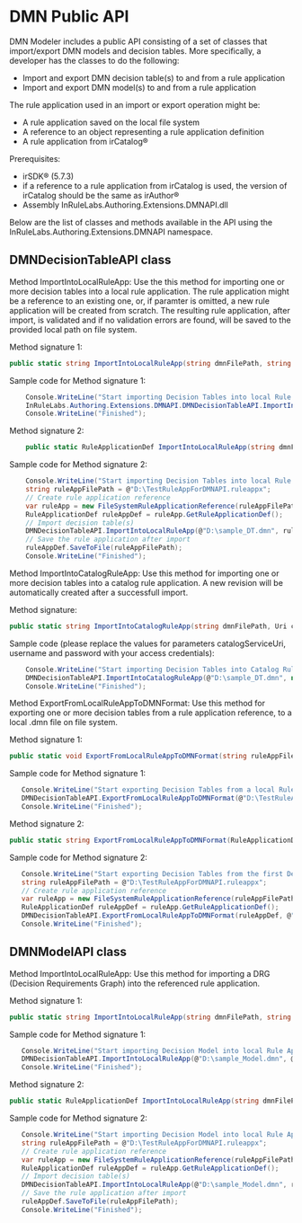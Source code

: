 # DMN Public API 

DMN Modeler includes a public API consisting of a set of classes that import/export DMN models and decision tables.  More specifically, a developer has the classes to do the following:
-  Import and export DMN decision table(s) to and from a rule application
-  Import and export DMN model(s) to and from a rule application

The rule application used in an import or export operation might be:
- A rule application saved on the local file system
- A reference to an object representing a rule application definition
- A rule application from irCatalog®

Prerequisites:
-  irSDK® (5.7.3)
-  if a reference to a rule application from irCatalog is used, the version of irCatalog should be the same as irAuthor®
-  Assembly InRuleLabs.Authoring.Extensions.DMNAPI.dll

Below are the list of classes and methods available in the API using the InRuleLabs.Authoring.Extensions.DMNAPI namespace.

## DMNDecisionTableAPI class

Method ImportIntoLocalRuleApp: Use the this method for importing one or more decision tables into a local rule application. The rule application might be a reference to an existing one, or, if paramter is omitted, a new rule application will be created from scratch. The resulting rule application, after import, is validated and if no validation errors are found, will be saved to the provided local path on file system.

Method signature 1:

```C#
public static string ImportIntoLocalRuleApp(string dmnFilePath, string ruleAppFilePath)
```

Sample code for Method signature 1:
```C#
    Console.WriteLine("Start importing Decision Tables into local Rule Application...");
    InRuleLabs.Authoring.Extensions.DMNAPI.DMNDecisionTableAPI.ImportIntoLocalRuleApp(@"D:\sample_DT.dmn", @"D:\TestRuleAppForDMNAPI.ruleappx");
    Console.WriteLine("Finished");
```

Method signature 2:
```C#
    public static RuleApplicationDef ImportIntoLocalRuleApp(string dmnFilePath, RuleApplicationDef ruleAppDef)
```

Sample code for Method signature 2:
```C#
    Console.WriteLine("Start importing Decision Tables into local Rule Application...");
    string ruleAppFilePath = @"D:\TestRuleAppForDMNAPI.ruleappx";
    // Create rule application reference
    var ruleApp = new FileSystemRuleApplicationReference(ruleAppFilePath);
    RuleApplicationDef ruleAppDef = ruleApp.GetRuleApplicationDef();
    // Import decision table(s)
    DMNDecisionTableAPI.ImportIntoLocalRuleApp(@"D:\sample_DT.dmn", ruleAppDef);
    // Save the rule application after import
    ruleAppDef.SaveToFile(ruleAppFilePath);
    Console.WriteLine("Finished");
```
Method ImportIntoCatalogRuleApp: Use this method for importing one or more decision tables into a catalog rule application. A new revision will be automatically created after a successfull import.

Method signature:

```C#
public static string ImportIntoCatalogRuleApp(string dmnFilePath, Uri catalogServiceUri, string username, string password, string ruleAppNameInCatalog)
```

Sample code (please replace the values for parameters catalogServiceUri, username and password with your access credentials):
```C#
    Console.WriteLine("Start importing Decision Tables into Catalog Rule Application...");
    DMNDecisionTableAPI.ImportIntoCatalogRuleApp(@"D:\sample_DT.dmn", new Uri("YOUR_SERVICE_URI_FOR_THE_CATALOG"), "username", "password", "MortgageLendingKit");
    Console.WriteLine("Finished");
```

Method ExportFromLocalRuleAppToDMNFormat: Use this method for exporting one or more decision tables from a rule application reference, to a local .dmn file on file system.

Method signature 1:

```C#
public static void ExportFromLocalRuleAppToDMNFormat(string ruleAppFilePath, string dmnDirectoryFilePath, string decisionTableName)
```

Sample code for Method signature 1:
```C#
   Console.WriteLine("Start exporting Decision Tables from a local Rule Application...");
   DMNDecisionTableAPI.ExportFromLocalRuleAppToDMNFormat(@"D:\TestRuleAppForDMNAPI.ruleappx", @"D:\", "WhatToWear");
   Console.WriteLine("Finished");
```

Method signature 2:

```C#
public static string ExportFromLocalRuleAppToDMNFormat(RuleApplicationDef ruleAppDef, string dmnDirectoryLocation, InRule.Repository.Decisions.DecisionDef decDef = null, RuleSetDef decRuleSetDef = null, DecisionTableDef dtDef = null)
```

Sample code for Method signature 2:
```C#
   Console.WriteLine("Start exporting Decision Tables from the first Decisions node of a local Rule Application...");
   string ruleAppFilePath = @"D:\TestRuleAppForDMNAPI.ruleappx";
   // Create rule application reference
   var ruleApp = new FileSystemRuleApplicationReference(ruleAppFilePath);
   RuleApplicationDef ruleAppDef = ruleApp.GetRuleApplicationDef();
   DMNDecisionTableAPI.ExportFromLocalRuleAppToDMNFormat(ruleAppDef, @"D:\", ruleAppDef.Decisions[0]);
   Console.WriteLine("Finished");
```

## DMNModelAPI class

Method ImportIntoLocalRuleApp: Use this method for importing a DRG (Decision Requirements Graph) into the referenced rule application.

Method signature 1:

```C#
public static string ImportIntoLocalRuleApp(string dmnFilePath, string ruleAppFilePath)
```

Sample code for Method signature 1:
```C#
   Console.WriteLine("Start importing Decision Model into local Rule Application...");
   DMNDecisionTableAPI.ImportIntoLocalRuleApp(@"D:\sample_Model.dmn", @"D:\TestRuleAppForDMNAPI.ruleappx");
   Console.WriteLine("Finished");
```

Method signature 2:

```C#
public static RuleApplicationDef ImportIntoLocalRuleApp(string dmnFilePath, RuleApplicationDef ruleAppDef)
```

Sample code for Method signature 2:
```C#
   Console.WriteLine("Start importing Decision Model into local Rule Application...");
   string ruleAppFilePath = @"D:\TestRuleAppForDMNAPI.ruleappx";
   // Create rule application reference
   var ruleApp = new FileSystemRuleApplicationReference(ruleAppFilePath);
   RuleApplicationDef ruleAppDef = ruleApp.GetRuleApplicationDef();
   // Import decision table(s)
   DMNDecisionTableAPI.ImportIntoLocalRuleApp(@"D:\sample_Model.dmn", ruleAppDef);
   // Save the rule application after import
   ruleAppDef.SaveToFile(ruleAppFilePath);
   Console.WriteLine("Finished");
```
